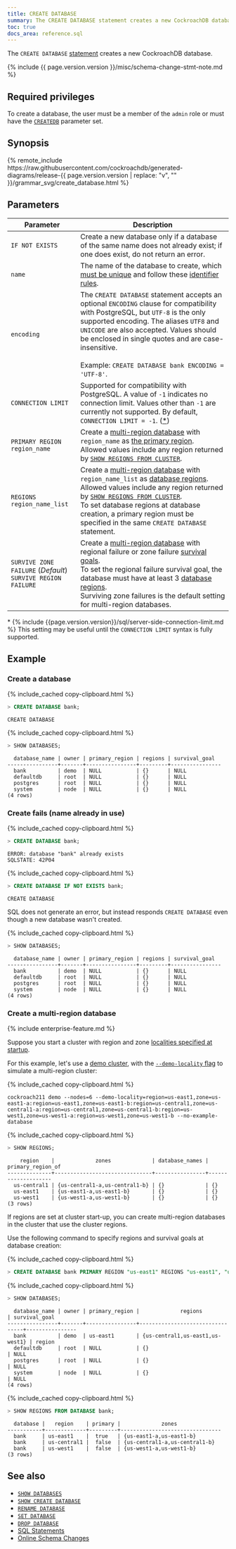 ```yaml
---
title: CREATE DATABASE
summary: The CREATE DATABASE statement creates a new CockroachDB database.
toc: true
docs_area: reference.sql
---
```


The `CREATE DATABASE` [statement](sql-statements.html) creates a new CockroachDB database.

{% include {{ page.version.version }}/misc/schema-change-stmt-note.md %}

## Required privileges

To create a database, the user must be a member of the `admin` role or must have the [`CREATEDB`](create-role.html#create-a-role-that-can-create-and-rename-databases) parameter set.

## Synopsis

<div>
{% remote_include https://raw.githubusercontent.com/cockroachdb/generated-diagrams/release-{{ page.version.version | replace: "v", "" }}/grammar_svg/create_database.html %}
</div>

## Parameters

Parameter | Description
----------|------------
`IF NOT EXISTS` | Create a new database only if a database of the same name does not already exist; if one does exist, do not return an error.
`name` | The name of the database to create, which [must be unique](#create-fails-name-already-in-use) and follow these [identifier rules](keywords-and-identifiers.html#identifiers).
`encoding` | The `CREATE DATABASE` statement accepts an optional `ENCODING` clause for compatibility with PostgreSQL, but `UTF-8` is the only supported encoding. The aliases `UTF8` and `UNICODE` are also accepted. Values should be enclosed in single quotes and are case-insensitive.<br><br>Example: `CREATE DATABASE bank ENCODING = 'UTF-8'`.
`CONNECTION LIMIT` |  Supported for compatibility with PostgreSQL. A value of `-1` indicates no connection limit. Values other than `-1` are currently not supported. By default, `CONNECTION LIMIT = -1`. ([*](#connlimit-note))
`PRIMARY REGION region_name` |  Create a [multi-region database](multiregion-overview.html) with `region_name` as [the primary region](multiregion-overview.html#database-regions).<br>Allowed values include any region returned by [`SHOW REGIONS FROM CLUSTER`](show-regions.html).
`REGIONS region_name_list` |  Create a [multi-region database](multiregion-overview.html) with `region_name_list` as [database regions](multiregion-overview.html#database-regions).<br>Allowed values include any region returned by [`SHOW REGIONS FROM CLUSTER`](show-regions.html).<br>To set database regions at database creation, a primary region must be specified in the same `CREATE DATABASE` statement.
`SURVIVE ZONE FAILURE` (*Default*)<br>`SURVIVE REGION FAILURE` |  Create a [multi-region database](multiregion-overview.html) with regional failure or zone failure [survival goals](multiregion-overview.html#survival-goals).<br>To set the regional failure survival goal, the database must have at least 3 [database regions](multiregion-overview.html#database-regions).<br>Surviving zone failures is the default setting for multi-region databases.

<a name="connlimit-note">*</a>
{% include {{page.version.version}}/sql/server-side-connection-limit.md %} This setting may be useful until the `CONNECTION LIMIT` syntax is fully supported.

## Example

### Create a database

{% include_cached copy-clipboard.html %}
~~~ sql
> CREATE DATABASE bank;
~~~

~~~
CREATE DATABASE
~~~

{% include_cached copy-clipboard.html %}
~~~ sql
> SHOW DATABASES;
~~~

~~~
  database_name | owner | primary_region | regions | survival_goal
----------------+-------+----------------+---------+----------------
  bank          | demo  | NULL           | {}      | NULL
  defaultdb     | root  | NULL           | {}      | NULL
  postgres      | root  | NULL           | {}      | NULL
  system        | node  | NULL           | {}      | NULL
(4 rows)
~~~

### Create fails (name already in use)

{% include_cached copy-clipboard.html %}
~~~ sql
> CREATE DATABASE bank;
~~~

~~~
ERROR: database "bank" already exists
SQLSTATE: 42P04
~~~

{% include_cached copy-clipboard.html %}
~~~ sql
> CREATE DATABASE IF NOT EXISTS bank;
~~~

~~~
CREATE DATABASE
~~~

SQL does not generate an error, but instead responds `CREATE DATABASE` even though a new database wasn't created.

{% include_cached copy-clipboard.html %}
~~~ sql
> SHOW DATABASES;
~~~

~~~
  database_name | owner | primary_region | regions | survival_goal
----------------+-------+----------------+---------+----------------
  bank          | demo  | NULL           | {}      | NULL
  defaultdb     | root  | NULL           | {}      | NULL
  postgres      | root  | NULL           | {}      | NULL
  system        | node  | NULL           | {}      | NULL
(4 rows)
~~~

### Create a multi-region database

{% include enterprise-feature.md %}

Suppose you start a cluster with region and zone [localities specified at startup](cockroach-start.html#locality).

For this example, let's use a [demo cluster](cockroach-demo.html), with the [`--demo-locality` flag](cockroach-demo.html#general) to simulate a multi-region cluster:

{% include_cached copy-clipboard.html %}
~~~ shell
cockroach211 demo --nodes=6 --demo-locality=region=us-east1,zone=us-east1-a:region=us-east1,zone=us-east1-b:region=us-central1,zone=us-central1-a:region=us-central1,zone=us-central1-b:region=us-west1,zone=us-west1-a:region=us-west1,zone=us-west1-b --no-example-database
~~~

{% include_cached copy-clipboard.html %}
~~~ sql
> SHOW REGIONS;
~~~

~~~
    region    |             zones             | database_names | primary_region_of
--------------+-------------------------------+----------------+--------------------
  us-central1 | {us-central1-a,us-central1-b} | {}             | {}
  us-east1    | {us-east1-a,us-east1-b}       | {}             | {}
  us-west1    | {us-west1-a,us-west1-b}       | {}             | {}
(3 rows)
~~~

If regions are set at cluster start-up, you can create multi-region databases in the cluster that use the cluster regions.

Use the following command to specify regions and survival goals at database creation:

{% include_cached copy-clipboard.html %}
~~~ sql
> CREATE DATABASE bank PRIMARY REGION "us-east1" REGIONS "us-east1", "us-central1", "us-west1" SURVIVE REGION FAILURE;
~~~

{% include_cached copy-clipboard.html %}
~~~ sql
> SHOW DATABASES;
~~~

~~~
  database_name | owner | primary_region |             regions             | survival_goal
----------------+-------+----------------+---------------------------------+----------------
  bank          | demo  | us-east1       | {us-central1,us-east1,us-west1} | region
  defaultdb     | root  | NULL           | {}                              | NULL
  postgres      | root  | NULL           | {}                              | NULL
  system        | node  | NULL           | {}                              | NULL
(4 rows)
~~~

{% include_cached copy-clipboard.html %}
~~~ sql
> SHOW REGIONS FROM DATABASE bank;
~~~

~~~
  database |   region    | primary |             zones
-----------+-------------+---------+--------------------------------
  bank     | us-east1    |  true   | {us-east1-a,us-east1-b}
  bank     | us-central1 |  false  | {us-central1-a,us-central1-b}
  bank     | us-west1    |  false  | {us-west1-a,us-west1-b}
(3 rows)
~~~

## See also

- [`SHOW DATABASES`](show-databases.html)
- [`SHOW CREATE DATABASE`](show-create.html)
- [`RENAME DATABASE`](rename-database.html)
- [`SET DATABASE`](set-vars.html)
- [`DROP DATABASE`](drop-database.html)
- [SQL Statements](sql-statements.html)
- [Online Schema Changes](online-schema-changes.html)
